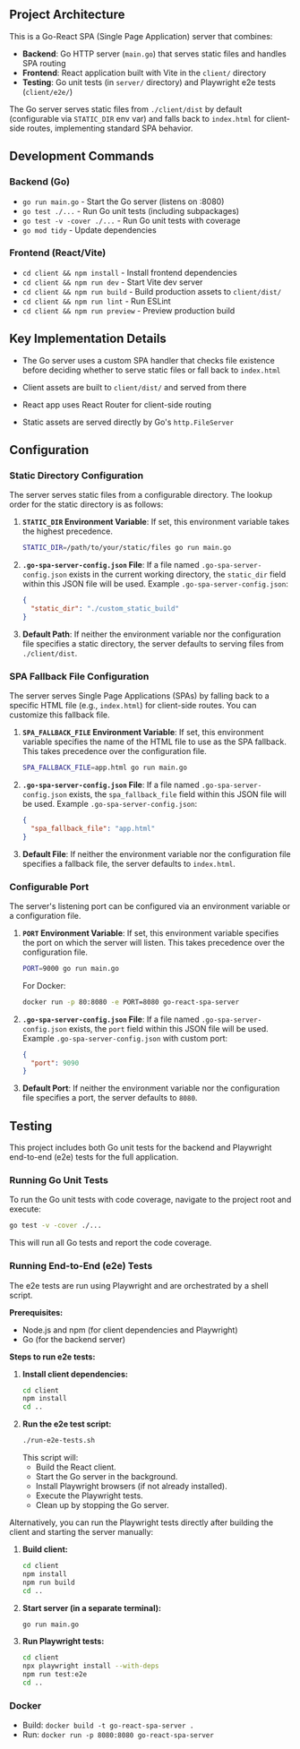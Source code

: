 ## Project Architecture

This is a Go-React SPA (Single Page Application) server that combines:

- **Backend**: Go HTTP server (`main.go`) that serves static files and handles SPA routing
- **Frontend**: React application built with Vite in the `client/` directory
- **Testing**: Go unit tests (in `server/` directory) and Playwright e2e tests (`client/e2e/`)

The Go server serves static files from `./client/dist` by default (configurable via `STATIC_DIR` env var) and falls back to `index.html` for client-side routes, implementing standard SPA behavior.

## Development Commands

### Backend (Go)
- `go run main.go` - Start the Go server (listens on :8080)
- `go test ./...` - Run Go unit tests (including subpackages)
- `go test -v -cover ./...` - Run Go unit tests with coverage
- `go mod tidy` - Update dependencies

### Frontend (React/Vite)
- `cd client && npm install` - Install frontend dependencies
- `cd client && npm run dev` - Start Vite dev server
- `cd client && npm run build` - Build production assets to `client/dist/`
- `cd client && npm run lint` - Run ESLint
- `cd client && npm run preview` - Preview production build



## Key Implementation Details

- The Go server uses a custom SPA handler that checks file existence before deciding whether to serve static files or fall back to `index.html`
- Client assets are built to `client/dist/` and served from there

- React app uses React Router for client-side routing
- Static assets are served directly by Go's `http.FileServer`

## Configuration

### Static Directory Configuration

The server serves static files from a configurable directory. The lookup order for the static directory is as follows:

1.  **`STATIC_DIR` Environment Variable**: If set, this environment variable takes the highest precedence.
    ```bash
    STATIC_DIR=/path/to/your/static/files go run main.go
    ```

2.  **`.go-spa-server-config.json` File**: If a file named `.go-spa-server-config.json` exists in the current working directory, the `static_dir` field within this JSON file will be used.
    Example `.go-spa-server-config.json`:
    ```json
    {
      "static_dir": "./custom_static_build"
    }
    ```

3.  **Default Path**: If neither the environment variable nor the configuration file specifies a static directory, the server defaults to serving files from `./client/dist`.

### SPA Fallback File Configuration

The server serves Single Page Applications (SPAs) by falling back to a specific HTML file (e.g., `index.html`) for client-side routes. You can customize this fallback file.

1.  **`SPA_FALLBACK_FILE` Environment Variable**: If set, this environment variable specifies the name of the HTML file to use as the SPA fallback. This takes precedence over the configuration file.
    ```bash
    SPA_FALLBACK_FILE=app.html go run main.go
    ```

2.  **`.go-spa-server-config.json` File**: If a file named `.go-spa-server-config.json` exists, the `spa_fallback_file` field within this JSON file will be used.
    Example `.go-spa-server-config.json`:
    ```json
    {
      "spa_fallback_file": "app.html"
    }
    ```

3.  **Default File**: If neither the environment variable nor the configuration file specifies a fallback file, the server defaults to `index.html`.

### Configurable Port

The server's listening port can be configured via an environment variable or a configuration file.

1.  **`PORT` Environment Variable**: If set, this environment variable specifies the port on which the server will listen. This takes precedence over the configuration file.
    ```bash
    PORT=9000 go run main.go
    ```
    For Docker:
    ```bash
    docker run -p 80:8080 -e PORT=8080 go-react-spa-server
    ```

2.  **`.go-spa-server-config.json` File**: If a file named `.go-spa-server-config.json` exists, the `port` field within this JSON file will be used.
    Example `.go-spa-server-config.json` with custom port:
    ```json
    {
      "port": 9090
    }
    ```

3.  **Default Port**: If neither the environment variable nor the configuration file specifies a port, the server defaults to `8080`.

## Testing

This project includes both Go unit tests for the backend and Playwright end-to-end (e2e) tests for the full application.

### Running Go Unit Tests

To run the Go unit tests with code coverage, navigate to the project root and execute:

```bash
go test -v -cover ./...
```

This will run all Go tests and report the code coverage.

### Running End-to-End (e2e) Tests

The e2e tests are run using Playwright and are orchestrated by a shell script.

**Prerequisites:**
- Node.js and npm (for client dependencies and Playwright)
- Go (for the backend server)

**Steps to run e2e tests:**

1.  **Install client dependencies:**
    ```bash
    cd client
    npm install
    cd ..
    ```
2.  **Run the e2e test script:**
    ```bash
    ./run-e2e-tests.sh
    ```
    This script will:
    - Build the React client.
    - Start the Go server in the background.
    - Install Playwright browsers (if not already installed).
    - Execute the Playwright tests.
    - Clean up by stopping the Go server.

Alternatively, you can run the Playwright tests directly after building the client and starting the server manually:

1.  **Build client:**
    ```bash
    cd client
    npm install
    npm run build
    cd ..
    ```
2.  **Start server (in a separate terminal):**
    ```bash
    go run main.go
    ```
3.  **Run Playwright tests:**
    ```bash
    cd client
    npx playwright install --with-deps
    npm run test:e2e
    cd ..
    ```

### Docker
- Build: `docker build -t go-react-spa-server .`
- Run: `docker run -p 8080:8080 go-react-spa-server`

